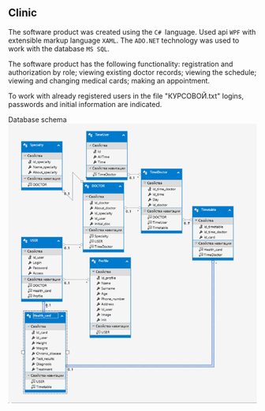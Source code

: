 ## Clinic 
  The software product was created using the `С# `language. Used api `WPF` with extensible markup language `XAML`. The `ADO.NET` technology was used to work with the database `MS SQL`.

  The software product has the following functionality: registration and authorization by role; viewing existing doctor records; viewing the schedule; viewing and changing medical cards; making an appointment.
  
  To work with already registered users in the file "КУРСОВОЙ.txt" logins, passwords and initial information are indicated.
  
  Database schema
  ![database](CLINIC/Снимок.PNG)

